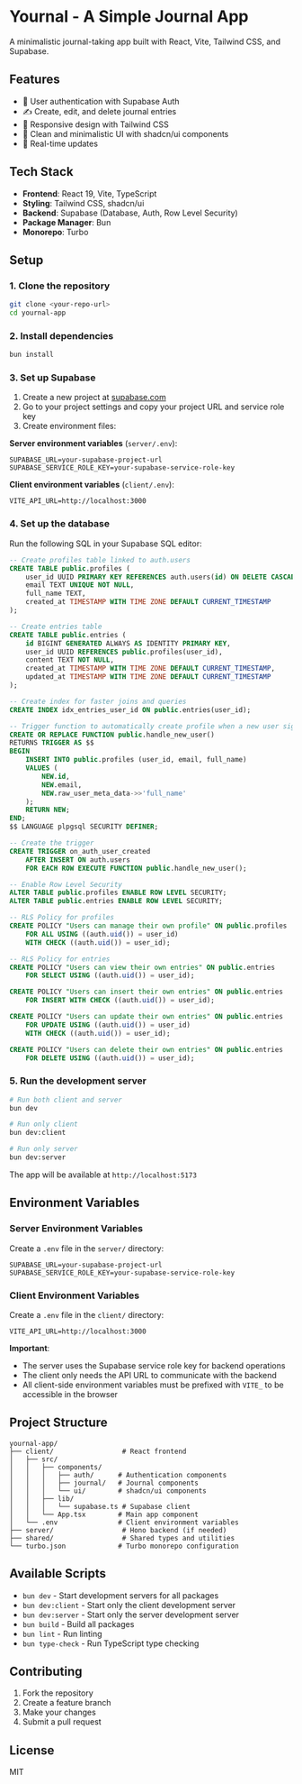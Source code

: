 # Yournal - A Simple Journal App

A minimalistic journal-taking app built with React, Vite, Tailwind CSS, and Supabase.

## Features

- 🔐 User authentication with Supabase Auth
- ✍️ Create, edit, and delete journal entries
- 📱 Responsive design with Tailwind CSS
- 🎨 Clean and minimalistic UI with shadcn/ui components
- 🔄 Real-time updates

## Tech Stack

- **Frontend**: React 19, Vite, TypeScript
- **Styling**: Tailwind CSS, shadcn/ui
- **Backend**: Supabase (Database, Auth, Row Level Security)
- **Package Manager**: Bun
- **Monorepo**: Turbo

## Setup

### 1. Clone the repository

```bash
git clone <your-repo-url>
cd yournal-app
```

### 2. Install dependencies

```bash
bun install
```

### 3. Set up Supabase

1. Create a new project at [supabase.com](https://supabase.com)
2. Go to your project settings and copy your project URL and service role key
3. Create environment files:

**Server environment variables** (`server/.env`):

```env
SUPABASE_URL=your-supabase-project-url
SUPABASE_SERVICE_ROLE_KEY=your-supabase-service-role-key
```

**Client environment variables** (`client/.env`):

```env
VITE_API_URL=http://localhost:3000
```

### 4. Set up the database

Run the following SQL in your Supabase SQL editor:

```sql
-- Create profiles table linked to auth.users
CREATE TABLE public.profiles (
    user_id UUID PRIMARY KEY REFERENCES auth.users(id) ON DELETE CASCADE,
    email TEXT UNIQUE NOT NULL,
    full_name TEXT,
    created_at TIMESTAMP WITH TIME ZONE DEFAULT CURRENT_TIMESTAMP
);

-- Create entries table
CREATE TABLE public.entries (
    id BIGINT GENERATED ALWAYS AS IDENTITY PRIMARY KEY,
    user_id UUID REFERENCES public.profiles(user_id),
    content TEXT NOT NULL,
    created_at TIMESTAMP WITH TIME ZONE DEFAULT CURRENT_TIMESTAMP,
    updated_at TIMESTAMP WITH TIME ZONE DEFAULT CURRENT_TIMESTAMP
);

-- Create index for faster joins and queries
CREATE INDEX idx_entries_user_id ON public.entries(user_id);

-- Trigger function to automatically create profile when a new user signs up
CREATE OR REPLACE FUNCTION public.handle_new_user()
RETURNS TRIGGER AS $$
BEGIN
    INSERT INTO public.profiles (user_id, email, full_name)
    VALUES (
        NEW.id,
        NEW.email,
        NEW.raw_user_meta_data->>'full_name'
    );
    RETURN NEW;
END;
$$ LANGUAGE plpgsql SECURITY DEFINER;

-- Create the trigger
CREATE TRIGGER on_auth_user_created
    AFTER INSERT ON auth.users
    FOR EACH ROW EXECUTE FUNCTION public.handle_new_user();

-- Enable Row Level Security
ALTER TABLE public.profiles ENABLE ROW LEVEL SECURITY;
ALTER TABLE public.entries ENABLE ROW LEVEL SECURITY;

-- RLS Policy for profiles
CREATE POLICY "Users can manage their own profile" ON public.profiles
    FOR ALL USING ((auth.uid()) = user_id)
    WITH CHECK ((auth.uid()) = user_id);

-- RLS Policy for entries
CREATE POLICY "Users can view their own entries" ON public.entries
    FOR SELECT USING ((auth.uid()) = user_id);

CREATE POLICY "Users can insert their own entries" ON public.entries
    FOR INSERT WITH CHECK ((auth.uid()) = user_id);

CREATE POLICY "Users can update their own entries" ON public.entries
    FOR UPDATE USING ((auth.uid()) = user_id)
    WITH CHECK ((auth.uid()) = user_id);

CREATE POLICY "Users can delete their own entries" ON public.entries
    FOR DELETE USING ((auth.uid()) = user_id);
```

### 5. Run the development server

```bash
# Run both client and server
bun dev

# Run only client
bun dev:client

# Run only server
bun dev:server
```

The app will be available at `http://localhost:5173`

## Environment Variables

### Server Environment Variables

Create a `.env` file in the `server/` directory:

```env
SUPABASE_URL=your-supabase-project-url
SUPABASE_SERVICE_ROLE_KEY=your-supabase-service-role-key
```

### Client Environment Variables

Create a `.env` file in the `client/` directory:

```env
VITE_API_URL=http://localhost:3000
```

**Important**:

- The server uses the Supabase service role key for backend operations
- The client only needs the API URL to communicate with the backend
- All client-side environment variables must be prefixed with `VITE_` to be accessible in the browser

## Project Structure

```
yournal-app/
├── client/                 # React frontend
│   ├── src/
│   │   ├── components/
│   │   │   ├── auth/      # Authentication components
│   │   │   ├── journal/   # Journal components
│   │   │   └── ui/        # shadcn/ui components
│   │   ├── lib/
│   │   │   └── supabase.ts # Supabase client
│   │   └── App.tsx        # Main app component
│   └── .env               # Client environment variables
├── server/                 # Hono backend (if needed)
├── shared/                 # Shared types and utilities
└── turbo.json             # Turbo monorepo configuration
```

## Available Scripts

- `bun dev` - Start development servers for all packages
- `bun dev:client` - Start only the client development server
- `bun dev:server` - Start only the server development server
- `bun build` - Build all packages
- `bun lint` - Run linting
- `bun type-check` - Run TypeScript type checking

## Contributing

1. Fork the repository
2. Create a feature branch
3. Make your changes
4. Submit a pull request

## License

MIT
